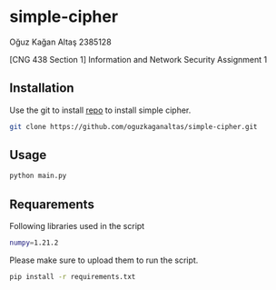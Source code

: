 # simple-cipher

Oğuz Kağan Altaş
2385128

[CNG 438 Section 1] Information and Network Security Assignment 1

## Installation

Use the git to install [repo](https://github.com/oguzkaganaltas/simple-cipher) to install simple cipher.

```bash
git clone https://github.com/oguzkaganaltas/simple-cipher.git
```

## Usage

```bash
python main.py
```

## Requarements
Following libraries used in the script

```bash
numpy=1.21.2
```

Please make sure to upload them to run the script.

```bash
pip install -r requirements.txt
```